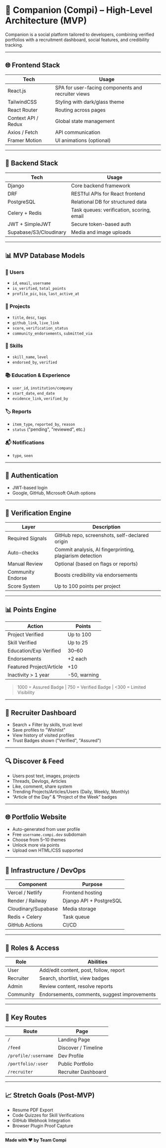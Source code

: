 
# 🧱 Companion (Compi) – High-Level Architecture (MVP)

Companion is a social platform tailored to developers, combining verified portfolios with a recruitment dashboard, social features, and credibility tracking.

---

## 🌐 Frontend Stack

| Tech               | Usage                                              |
|--------------------|----------------------------------------------------|
| React.js           | SPA for user-facing components and recruiter views |
| TailwindCSS        | Styling with dark/glass theme                      |
| React Router       | Routing across pages                               |
| Context API / Redux| Global state management                            |
| Axios / Fetch      | API communication                                  |
| Framer Motion      | UI animations (optional)                           |

---

## 🧠 Backend Stack

| Tech               | Usage                                                     |
|--------------------|-----------------------------------------------------------|
| Django             | Core backend framework                                    |
| DRF                | RESTful APIs for React frontend                           |
| PostgreSQL         | Relational DB for structured data                         |
| Celery + Redis     | Task queues: verification, scoring, email                 |
| JWT + SimpleJWT    | Secure token-based auth                                   |
| Supabase/S3/Cloudinary | Media and image uploads                            |

---

## 📊 MVP Database Models

### 👤 Users

- `id`, `email`, `username`
- `is_verified`, `total_points`
- `profile_pic`, `bio`, `last_active_at`

### 📁 Projects

- `title`, `desc`, `tags`
- `github_link`, `live_link`
- `score`, `verification_status`
- `community_endorsements`, `submitted_via`

### 🧠 Skills

- `skill_name`, `level`
- `endorsed_by`, `verified`

### 📚 Education & Experience

- `user_id`, `institution/company`
- `start_date`, `end_date`
- `evidence_link`, `verified_by`

### 🏷️ Reports

- `item_type`, `reported_by`, `reason`
- `status` ("pending", "reviewed", etc.)

### 📬 Notifications

- `type`, `seen`

---

## 🔐 Authentication

- JWT-based login
- Google, GitHub, Microsoft OAuth options

---

## 🧠 Verification Engine

| Layer              | Description                                                   |
|--------------------|---------------------------------------------------------------|
| Required Signals   | GitHub repo, screenshots, self-declared origin                |
| Auto-checks        | Commit analysis, AI fingerprinting, plagiarism detection      |
| Manual Review      | Optional (based on flags or reports)                          |
| Community Endorse  | Boosts credibility via endorsements                           |
| Score System       | Up to 100 points per project                                  |

---

## 📊 Points Engine

| Action                    | Points         |
|---------------------------|----------------|
| Project Verified          | Up to 100      |
| Skill Verified            | Up to 25       |
| Education/Exp Verified    | 30–60          |
| Endorsements              | +2 each        |
| Featured Project/Article  | +10            |
| Inactivity > 1 year       | -50, warning   |

> 1000 = Assured Badge | 750 = Verified Badge | <300 = Limited Visibility

---

## 💼 Recruiter Dashboard

- Search + Filter by skills, trust level
- Save profiles to "Wishlist"
- View history of visited profiles
- Trust Badges shown ("Verified", "Assured")

---

## 🔍 Discover & Feed

- Users post text, images, projects
- Threads, Devlogs, Articles
- Like, comment, share system
- Trending Projects/Articles/Users (Daily, Weekly, Monthly)
- “Article of the Day” & “Project of the Week” badges

---

## 🌐 Portfolio Website

- Auto-generated from user profile
- Free `username.compi.dev` subdomain
- Choose from 5–10 themes
- Unlock more via points
- Upload own HTML/CSS supported

---

## 🧪 Infrastructure / DevOps

| Component           | Purpose                       |
|---------------------|-------------------------------|
| Vercel / Netlify    | Frontend hosting              |
| Render / Railway    | Django API + PostgreSQL       |
| Cloudinary/Supabase | Media storage                 |
| Redis + Celery      | Task queue                    |
| GitHub Actions      | CI/CD                         |

---

## 🔐 Roles & Access

| Role        | Abilities                                                  |
|-------------|------------------------------------------------------------|
| User        | Add/edit content, post, follow, report                     |
| Recruiter   | Search, shortlist, view badges                             |
| Admin       | Review content, resolve reports                            |
| Community   | Endorsements, comments, suggest improvements               |

---

## 🔗 Key Routes

| Route                | Page                          |
|----------------------|-------------------------------|
| `/`                  | Landing Page                  |
| `/feed`              | Discover / Timeline           |
| `/profile/:username` | Dev Profile                   |
| `/portfolio/:user`   | Public Portfolio              |
| `/recruiter`         | Recruiter Dashboard           |

---

## 📈 Stretch Goals (Post-MVP)

- Resume PDF Export
- Code Quizzes for Skill Verifications
- GitHub Webhook Integration
- Browser Plugin Proof Capture

---

**Made with ❤️ by Team Compi**
